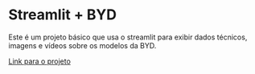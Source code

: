 # Streamlit + BYD

Este é um projeto básico que usa o streamlit para exibir dados técnicos, imagens e vídeos sobre os modelos da BYD.

[Link para o projeto](https://teste-byd.streamlit.app")

